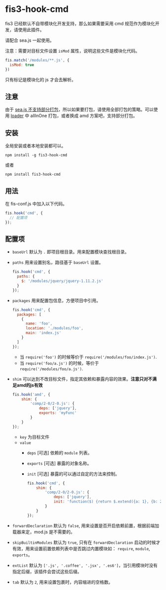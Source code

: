 # fis3-hook-cmd

fis3 已经默认不自带模块化开发支持，那么如果需要采用 cmd 规范作为模块化开发，请使用此插件。

请配合 sea.js 一起使用。

注意：需要对目标文件设置 `isMod` 属性，说明这些文件是模块化代码。


```js
fis.match('/modules/**.js', {
  isMod: true
})
``` 

只有标记是模块化的 js 才会去解析。

## 注意

由于 [sea.js 不支持部分打包](https://github.com/seajs/seajs/issues/1549)，所以如果要打包，请使用全部打包的策略。可以使用 [loader](https://github.com/fex-team/fis3-postpackager-loader) 中 allInOne 打包，或者换成 amd 方案吧，支持部分打包。

## 安装

全局安装或者本地安装都可以。

```
npm install -g fis3-hook-cmd
```

或者

```
npm install fis3-hook-cmd
```

## 用法

在 fis-conf.js 中加入以下代码。


```js
fis.hook('cmd', {
  // 配置项
});
```

## 配置项

* `baseUrl` 默认为 `.` 即项目根目录。用来配置模块查找根目录。
* `paths` 用来设置别名，路径基于 `baseUrl` 设置。
  
  ```js
  fis.hook('cmd', {
    paths: {
      $: '/modules/jquery/jquery-1.11.2.js'
    }
  });
  ```
* `packages` 用来配置包信息，方便项目中引用。
  
  ```js
  fis.hook('cmd', {
    packages: [
      {
        name: 'foo',
        location: './modules/foo',
        main: 'index.js'
      }
    ]
  });
  ```

  * 当 `require('foo')` 的时候等价于 `require('/modules/foo/index.js')`.
  * 当 `require('foo/a.js')` 的时候，等价于 `require('/modules/foo/a.js')`.
* `shim` 可以达到不改目标文件，指定其依赖和暴露内容的效果。**注意只对不满足amd的js有效**
  
  ```js
  fis.hook('amd', {
      shim: {
          'comp/2-0/2-0.js': {
              deps: ['jquery'],
              exports: 'myFunc'
          }
      }
  });
  ```
  
  * `key` 为目标文件
  * `value`
    * `deps` [可选] 依赖的 `module` 列表。
    * `exports` [可选] 暴露的对象名称。
    * `init` [可选] 暴露的可以通过自定的方法来控制。
    
      ```js
      fis.hook('cmd', {
          shim: {
              'comp/2-0/2-0.js': {
                  deps: ['jquery'],
                  init: 'function($) {return $.extend({a: 1}, {b: 2})}'
              }
          }
      });
      ```
* `forwardDeclaration` 默认为 `false`, 用来设置是否开启依赖前置，根据前端加载器来定，mod.js 是不需要的。
* `skipBuiltinModules` 默认为 `true`, 只有在 `forwardDeclaration` 启动的时候才有效，用来设置前置依赖列表中是否跳过内置模块如： `require`, `module`, `exports`。
* `extList` 默认为 `['.js', '.coffee', '.jsx', '.es6']`，当引用模块时没有指定后缀，该插件会尝试这些后缀。
* `tab` 默认为 `2`, 用来设置包裹时，内容缩进的空格数。
